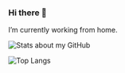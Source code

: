 ### Hi there 👋

I’m currently working from home.

![Stats about my GitHub](https://github-profile-summary-cards.vercel.app/api/cards/stats?username=XieJiSS&theme=default)

![Top Langs](https://github-readme-stats.vercel.app/api/top-langs/?username=XieJiSS&langs_count=8&layout=compact)
